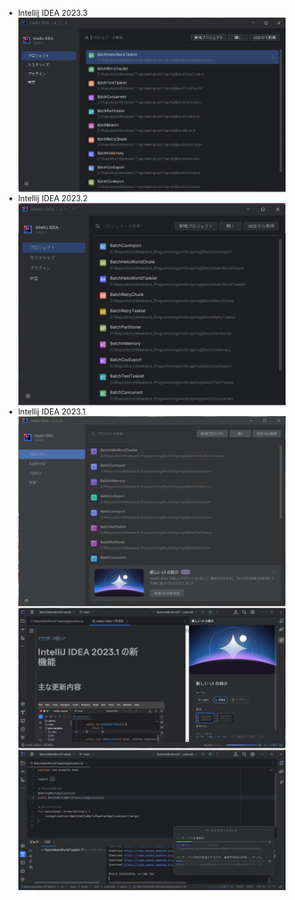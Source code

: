 - Intellij IDEA 2023.3
    ![Intellij IDEA 2023.3](/images/Kotlin/20231208_IntelliJ_IDEA_2023.3.png)
- Intellij IDEA 2023.2
    ![Intellij IDEA 2023.2](/images/Kotlin/20230730_IntelliJ_IDEA_2023.2.png)
- Intellij IDEA 2023.1
    ![新しいUIの有効化](/images/Kotlin/IntelliJ_IDEA_2023.1_NewUI_Enable.png)
    ![新しいUIの紹介](/images/Kotlin/IntelliJ_IDEA_2023.1_About_NewUI.png)
    ![新しいUI](/images/Kotlin/IntelliJ_IDEA_2023.1_NewUI.png)
